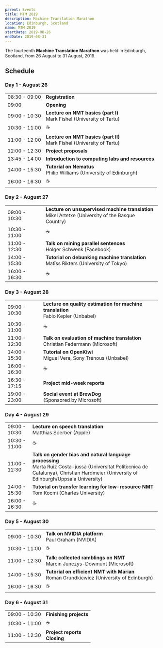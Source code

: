 ```yaml
---
parent: Events
title: MTM 2019
description: Machine Translation Marathon
location: Edinburgh, Scotland
name: MTM 2019
startDate: 2019-08-26
endDate: 2019-08-31
---
```


The fourteenth **Machine Translation Marathon** was held in Edinburgh, Scotland, from 26 August to 31 August, 2019.

## Schedule

### Day 1 -	August 26

| | |
| -- | -- |
| 08:30 - 09:00 |	**Registration** |
| 09:00 |	**Opening** |
| 09:00 - 10:30 |	**Lecture on NMT basics (part I)** <br>Mark Fishel (University of Tartu) |
| 10:30 - 11:00 |	☕️ |
| 11:00 - 12:00 |	**Lecture on NMT basics (part II)** <br>Mark Fishel (University of Tartu) |
| 12:00 - 12:30 |	**Project proposals** |
| 13:45 - 14:00 |	**Introduction to computing labs and resources** |
| 14:00 - 15:30 |	**Tutorial on Nematus** <br>Philip Williams (University of Edinburgh) |
| 16:00 - 16:30 |	☕️ |

### Day 2 -	August 27

| | |
| -- | -- |
| 09:00 - 10:30 | **Lecture on unsupervised machine translation** <br>Mikel Artetxe (University of the Basque Country) |
| 10:30 - 11:00 | ☕️ |
| 11:00 - 12:30 | **Talk on mining parallel sentences** <br>Holger Schwenk (Facebook) |
| 14:00 - 15:30 | **Tutorial on debunking machine translation** <br>Matīss Rikters (University of Tokyo) |
| 16:00 - 16:30 | ☕️ |

### Day 3 -	August 28

| | |
| -- | -- |
| 09:00 - 10:30 | **Lecture on quality estimation for machine translation** <br>Fabio Kepler (Unbabel) |
| 10:30 - 11:00 | ☕️ |
| 11:00 - 12:30 | **Talk on evaluation of machine translation** <br>Christian Federmann (Microsoft) |
| 14:00 - 15:30 | **Tutorial on OpenKiwi** <br>Miguel Vera, Sony Trénous (Unbabel) |
| 16:00 - 16:30 | ☕️ |
| 16:30 - 17:15 | **Project mid-week reports** |
| 19:00 - 23:00 | **Social event at BrewDog** <br>(Sponsored by Microsoft) |

### Day 4	- August 29

| | |
| -- | -- |
| 09:00 - 10:30 | **Lecture on speech translation** <br>Matthias Sperber (Apple) |
| 10:30 - 11:00 | ☕️ |
| 11:00 - 12:30 | **Talk on gender bias and natural language processing** <br>Marta Ruiz Costa-jussà (Universitat Politècnica de Catalunya), Christian Hardmeier (University of Edinburgh/Uppsala University) |
| 14:00 - 15:30 | **Tutorial on transfer learning for low-resource NMT** <br>Tom Kocmi (Charles University) |
| 16:00 - 16:30 | ☕️ |

### Day 5 -	August 30

| | |
| -- | -- |
| 09:00 - 10:30 | **Talk on NVIDIA platform** <br>Paul Graham (NVIDIA) |
| 10:30 - 11:00 | ☕️ |
| 11:00 - 12:30 | **Talk: collected ramblings on NMT** <br>Marcin Junczys-Dowmunt (Microsoft) |
| 14:00 - 15:30 | **Tutorial on efficient NMT with Marian** <br>Roman Grundkiewicz (University of Edinburgh) |
| 16:00 - 16:30 | ☕️ |

### Day 6 - August 31

| | |
| -- | -- |
| 09:00 - 10:30 | **Finishing projects** |
| 10:30 - 11:00 | ☕️ |
| 11:00 - 12:30 | **Project reports** <br>**Closing** |
